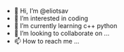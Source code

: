 - 👋 Hi, I’m @eliotsav
- 👀 I’m interested in coding
- 🌱 I’m currently learning c++ python
- 💞️ I’m looking to collaborate on ...
- 📫 How to reach me ...

<!---
eliotsav/eliotsav is a ✨ special ✨ repository because its `README.md` (this file) appears on your GitHub profile.
You can click the Preview link to take a look at your changes.
--->
